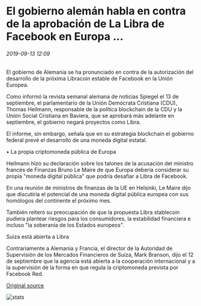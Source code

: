 # El gobierno alemán habla en contra de la aprobación de La Libra de Facebook en Europa ...

###### 2019-09-13 12:09

El gobierno de Alemania se ha pronunciado en contra de la autorización del desarrollo de la próxima Libracoin estable de Facebook en la Unión Europea.

Como informó la revista semanal alemana de noticias Spiegel el 13 de septiembre, el parlamentario de la Unión Demócrata Cristiana (CDU), Thomas Heilmann, responsable de la política blockchain de la CDU y la Unión Social Cristiana en Baviera, que se aprobará más adelante en septiembre, el gobierno negará proyectos como Libra.

El informe, sin embargo, señala que en su estrategia blockchain el gobierno federal prevé el desarrollo de una moneda digital estatal.

• La propia criptomoneda pública de Europa

Heilmann hizo su declaración sobre los talones de la acusación del ministro francés de Finanzas Bruno Le Maire de que Europa debería considerar su propia "moneda digital pública" que podría desafiar a Libra de Facebook.

En una reunión de ministros de finanzas de la UE en Helsinki, Le Maire dijo que discutiría el potencial de una moneda digital pública europea con sus homólogos del continente el próximo mes.

También reiteró su preocupación de que la propuesta Libra stablecoin pudiera plantear riesgos para los consumidores, la estabilidad financiera e incluso "la soberanía de los Estados europeos".

Suiza está abierta a Libra

Contrariamente a Alemania y Francia, el director de la Autoridad de Supervisión de los Mercados Financieros de Suiza, Mark Branson, dijo el 12 de septiembre que la agencia está abierta a la cooperación internacional y a la supervisión de la forma en que regula la criptomoneda prevista por Facebook Red.

[Original source](https://cointelegraph.com/news/german-govt-speaks-against-approval-of-facebooks-libra-in-europe)

![stats](https://c.statcounter.com/11760860/0/a89fa40b/1/ "stats")